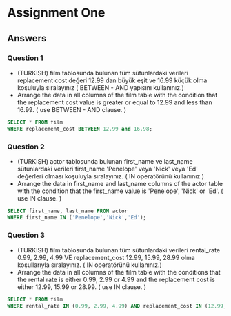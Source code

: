 # Assignment One

## Answers

### Question 1

- (TURKISH) film tablosunda bulunan tüm sütunlardaki verileri replacement cost değeri 12.99 dan büyük eşit ve 16.99 küçük olma koşuluyla sıralayınız ( BETWEEN - AND yapısını kullanınız.)
- Arrange the data in all columns of the film table with the condition that the replacement cost value is greater or equal to 12.99 and less than 16.99. ( use BETWEEN - AND clause. )

```sql
SELECT * FROM film
WHERE replacement_cost BETWEEN 12.99 and 16.98;
```

### Question 2

- (TURKISH) actor tablosunda bulunan first_name ve last_name sütunlardaki verileri first_name 'Penelope' veya 'Nick' veya 'Ed' değerleri olması koşuluyla sıralayınız. ( IN operatörünü kullanınız.)
- Arrange the data in first_name and last_name columns of the actor table with the condition that the first_name value is 'Penelope', 'Nick' or 'Ed'. ( use IN clause. ) 

```sql
SELECT first_name, last_name FROM actor
WHERE first_name IN ('Penelope','Nick','Ed');
```

### Question 3

- (TURKISH) film tablosunda bulunan tüm sütunlardaki verileri rental_rate 0.99, 2.99, 4.99 VE replacement_cost 12.99, 15.99, 28.99 olma koşullarıyla sıralayınız. ( IN operatörünü kullanınız.)
- Arrange the data in all columns of the film table with the conditions that the rental rate is either 0.99, 2.99 or 4.99 and the replacement cost is either 12.99, 15.99 or 28.99. ( use IN clause. ) 

```sql
SELECT * FROM film
WHERE rental_rate IN (0.99, 2.99, 4.99) AND replacement_cost IN (12.99, 15.99, 28.99);
```